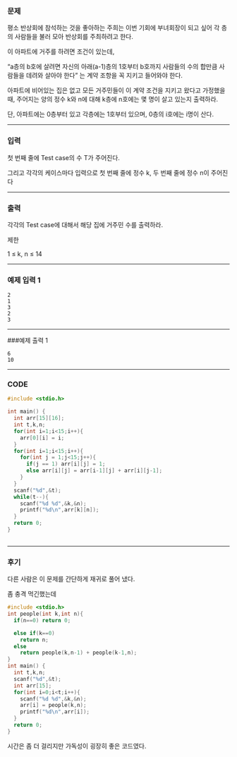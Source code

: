 ### 문제

평소 반상회에 참석하는 것을 좋아하는 주희는 이번 기회에 부녀회장이 되고 싶어 각 층의 사람들을 불러 모아 반상회를 주최하려고 한다.

이 아파트에 거주를 하려면 조건이 있는데,

“a층의 b호에 살려면 자신의 아래(a-1)층의 1호부터 b호까지 사람들의 수의 합만큼 사람들을 데려와 살아야 한다” 는 계약 조항을 꼭 지키고 들어와야 한다.

아파트에 비어있는 집은 없고 모든 거주민들이 이 계약 조건을 지키고 왔다고 가정했을 때, 주어지는 양의 정수 k와 n에 대해 k층에 n호에는 몇 명이 살고 있는지 출력하라. 

단, 아파트에는 0층부터 있고 각층에는 1호부터 있으며, 0층의 i호에는 i명이 산다.

----------------------------------------

### 입력

첫 번째 줄에 Test case의 수 T가 주어진다.

그리고 각각의 케이스마다 입력으로 첫 번째 줄에 정수 k, 두 번째 줄에 정수 n이 주어진다

----------------------------------------

### 출력

각각의 Test case에 대해서 해당 집에 거주민 수를 출력하라.

제한

1 ≤ k, n ≤ 14

----------------------------------------

### 예제 입력 1 
```
2
1
3
2
3
```

----------------------------------------

###예제 출력 1 
```
6
10
```

----------------------------------------

### CODE

```C
#include <stdio.h>

int main() {
  int arr[15][16];
  int t,k,n;
  for(int i=1;i<15;i++){
    arr[0][i] = i;
  }
  for(int i=1;i<15;i++){
    for(int j = 1;j<15;j++){
      if(j == 1) arr[i][j] = 1;
      else arr[i][j] = arr[i-1][j] + arr[i][j-1];
    }
  }
  scanf("%d",&t);
  while(t--){
    scanf("%d %d",&k,&n);
    printf("%d\n",arr[k][n]);
  }
  return 0;
}
  
```

----------------------------------------

### 후기

다른 사람은 이 문제를 간단하게 재귀로 풀어 냈다.

좀 충격 먹긴했는데

```C
#include <stdio.h>
int people(int k,int n){
  if(n==0) return 0;

  else if(k==0)
    return n;
  else 
    return people(k,n-1) + people(k-1,n);
}
int main() {
  int t,k,n;
  scanf("%d",&t);
  int arr[15];
  for(int i=0;i<t;i++){
    scanf("%d %d",&k,&n);
    arr[i] = people(k,n);
    printf("%d\n",arr[i]);
  }
  return 0;
}
```

시간은 좀 더 걸리지만 가독성이 굉장히 좋은 코드였다.
